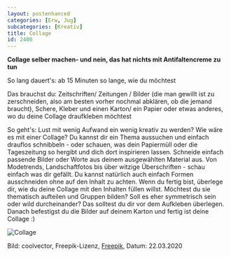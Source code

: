 ```yaml
---
layout: postenhanced
categories: [Erw, Jug]
subcategories: [Kreativ]
title: Collage
id: 2400
---
```

**Collage selber machen- und nein, das hat nichts mit Antifaltencreme zu tun**


So lang dauert's: ab 15 Minuten so lange, wie du möchtest

Das brauchst du: Zeitschriften/ Zeitungen / Bilder (die man gewillt ist zu zerschneiden, also am besten vorher nochmal abklären, ob die jemand braucht), Schere, Kleber und einen Karton/ ein Papier oder etwas anderes, wo du deine Collage draufkleben möchtest

So geht's: Lust mit wenig Aufwand ein wenig kreativ zu werden? Wie wäre es mit einer Collage? Du kannst dir ein Thema aussuchen und einfach drauflos schnibbeln - oder schauen, was dein Papiermüll oder die Tageszeitung so hergibt und dich dort inspirieren lassen. Schneide einfach passende Bilder oder Worte aus deinem ausgewählten Material aus. Von Modetrends, Landschaftfotos bis über witzige Überschriften - schau einfach was dir gefällt. Du kannst natürlich auch einfach Formen ausschneiden ohne auf den Inhalt zu achten. Wenn du fertig bist, überlege dir, wie du deine Collage mit den Inhalten füllen willst. Möchtest du sie thematisch aufteilen und Gruppen bilden? Soll es eher symmetrisch sein oder wild durcheinander? Das solltest du dir vor dem Aufkleben überlegen. Danach befestigst du die Bilder auf deinem Karton und fertig ist deine Collage :) 

![Collage](https://image.freepik.com/vektoren-kostenlos/kuenstlerische-moodboard-collage-mit-bildern_79603-772.jpg)

Bild: coolvector, Freepik-Lizenz, [Freepik](https://de.freepik.com/vektoren-kostenlos/kuenstlerische-moodboard-collage-mit-bildern_6600738.htm#page=1&query=collage&position=14), Datum: 22.03.2020
